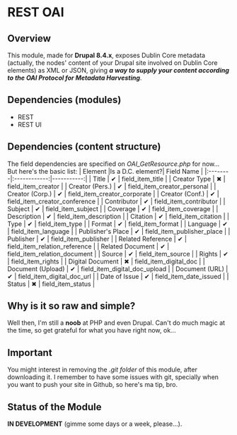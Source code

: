 # REST OAI

## Overview
This module, made for **Drupal 8.4.x**, exposes Dublin Core metadata (actually, the nodes' content of your Drupal site involved on Dublin Core elements) as XML or JSON, giving ***a way to supply your content according to the OAI Protocol for Metadata Harvesting***.

## Dependencies (modules)
* REST
* REST UI

## Dependencies (content structure)
The field dependencies are specified on *OAI_GetResource.php* for now...
But here's the basic list:
| Element |Is a D.C. element?| Field Name |
|:--------|:------------:|-----------:|
| Title   | ✔ | field_item_title |
| Creator Type | ✖ | field_item_creator |
| Creator (Pers.) | ✔ | field_item_creator_personal |
| Creator (Corp.) | ✔ | field_item_creator_corporate |
| Creator (Conf.) | ✔ | field_item_creator_conference |
| Contributor | ✔ | field_item_contributor |
| Subject | ✔ | field_item_subject |
| Coverage | ✔ | field_item_coverage |
| Description | ✔ | field_item_description |
| Citation | ✔ | field_item_citation |
| Type | ✔ | field_item_type |
| Format | ✔ | field_item_format |
| Language | ✔ | field_item_language |
| Publisher's Place | ✔ | field_item_publisher_place |
| Publisher | ✔ | field_item_publisher |
| Related Reference | ✔ | field_item_relation_reference |
| Related Document | ✔ | field_item_relation_document |
| Source | ✔ | field_item_source |
| Rights | ✔ | field_item_rights |
| Digital Document | ✖ | field_item_digital_doc |
| Document (Upload) | ✔ | field_item_digital_doc_upload |
| Document (URL) | ✔ | field_item_digital_doc_url |
| Date of Issue | ✔ | field_item_date_issued |
| Status | ✖ | field_item_status |

## Why is it so raw and simple?
Well then, I'm still a **noob** at PHP and even Drupal. Can't do much magic at the time, so get grateful for what you have right now, ok...

## Important
You might interest in removing the *.git folder* of this module, after downloading it. I remember to have some issues with git, specially when you want to push your site in Github, so here's ma tip, bro.

## Status of the Module
**IN DEVELOPMENT** (gimme some days or a week, please...).